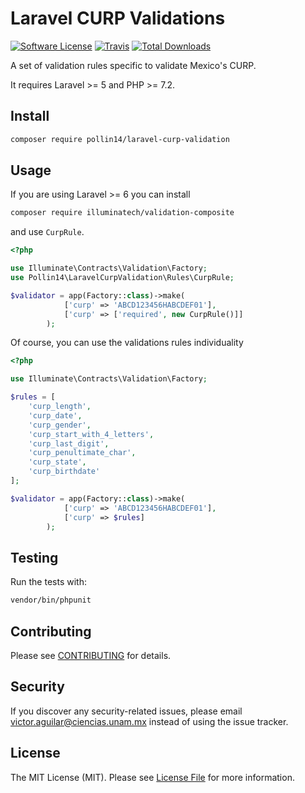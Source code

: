 # Laravel CURP Validations

[![Software License](https://img.shields.io/badge/license-MIT-brightgreen.svg?style=flat-square)](LICENSE.md)
[![Travis](https://img.shields.io/travis/pollin14/laravel-curp-validation.svg?style=flat-square)]()
[![Total Downloads](https://img.shields.io/packagist/dt/pollin14/laravel-curp-validation.svg?style=flat-square)](https://packagist.org/packages/pollin14/laravel-curp-validation)

A set of validation rules specific to validate Mexico's CURP.

It requires Laravel >= 5 and PHP >= 7.2.

## Install

```bash
composer require pollin14/laravel-curp-validation
```

## Usage

If you are using Laravel >= 6 you can install

```bash
composer require illuminatech/validation-composite
```

and use `CurpRule`.

```php
<?php

use Illuminate\Contracts\Validation\Factory;
use Pollin14\LaravelCurpValidation\Rules\CurpRule;

$validator = app(Factory::class)->make(
            ['curp' => 'ABCD123456HABCDEF01'],
            ['curp' => ['required', new CurpRule()]]
        );

```

Of course, you can use the validations rules individuality

```php
<?php 

use Illuminate\Contracts\Validation\Factory;

$rules = [
    'curp_length',
    'curp_date',
    'curp_gender',
    'curp_start_with_4_letters',
    'curp_last_digit',
    'curp_penultimate_char',
    'curp_state',
    'curp_birthdate'
];

$validator = app(Factory::class)->make(
            ['curp' => 'ABCD123456HABCDEF01'],
            ['curp' => $rules]
        );

```

## Testing

Run the tests with:

```bash
vendor/bin/phpunit
```

## Contributing

Please see [CONTRIBUTING](CONTRIBUTING.md) for details.

## Security

If you discover any security-related issues, please email victor.aguilar@ciencias.unam.mx instead of using the issue
tracker.

## License

The MIT License (MIT). Please see [License File](/LICENSE.md) for more information.
